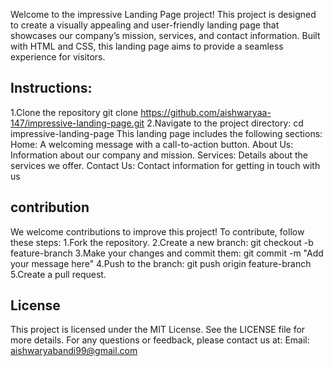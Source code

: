 Welcome to the impressive Landing Page project! This project is designed to create a visually appealing and user-friendly landing page that showcases our company’s mission, services, and contact information.
Built with HTML and CSS, this landing page aims to provide a seamless experience for visitors.
## Instructions:
1.Clone the repository
git clone https://github.com/aishwaryaa-147/impressive-landing-page.git
2.Navigate to the project directory:
cd impressive-landing-page
This landing page includes the following sections:
Home:
A welcoming message with a call-to-action button.
About Us:
Information about our company and mission.
Services:
Details about the services we offer.
Contact Us:
Contact information for getting in touch with us
## contribution
We welcome contributions to improve this project!
To contribute, follow these steps:
1.Fork the repository.
2.Create a new branch:
git checkout -b feature-branch
3.Make your changes and commit them:
git commit -m "Add your message here"
4.Push to the branch:
git push origin feature-branch
5.Create a pull request.
## License
This project is licensed under the MIT License. See the LICENSE file for more details.
For any questions or feedback, please contact us at:
Email: aishwaryabandi99@gmail.com




